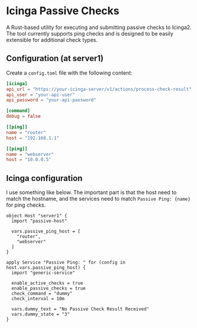 # Icinga Passive Checks

A Rust-based utility for executing and submitting passive checks to Icinga2. The tool currently supports ping checks and is designed to be easily extensible for additional check types.

## Configuration (at server1)

Create a `config.toml` file with the following content:

```toml
[icinga]
api_url = "https://your-icinga-server/v1/actions/process-check-result"
api_user = "your-api-user"
api_password = "your-api-password"

[command]
debug = false

[[ping]]
name = "router"
host = "192.168.1.1"

[[ping]]
name = "webserver"
host = "10.0.0.5"
```

## Icinga configuration

I use something like below. The important part is that the host need to match the hostname, and the services need to match `Passive Ping: {name}` for ping checks.

```
object Host "server1" {
  import "passive-host"

  vars.passive_ping_host = [
    "router",
    "webserver"
  ]
}

apply Service "Passive Ping: " for (config in host.vars.passive_ping_host) {
  import "generic-service"

  enable_active_checks = true
  enable_passive_checks = true
  check_command = "dummy"
  check_interval = 10m

  vars.dummy_text = "No Passive Check Result Received"
  vars.dummy_state = "3"
}
```
